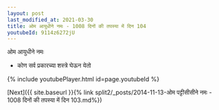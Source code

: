 ```yaml
---
layout: post
last_modified_at: 2021-03-30
title: ओम आयुधीने नमः - 1008 दिनों की तपस्या में दिन 104
youtubeId: 9114z6272jU
---
```

 
 
 ओम आयुधीने नमः  
 
 -  कोण सर्व प्रकारच्या शस्त्रे घेऊन येतो 
 
  
 
  
 
 
 
 
 
 


{% include youtubePlayer.html id=page.youtubeId %}
 
[Next]({{ site.baseurl }}{% link  split2/_posts/2014-11-13-ओम पट्टीसीसीने नमः - 1008 दिनों की तपस्या में दिन 103.md%})
 
